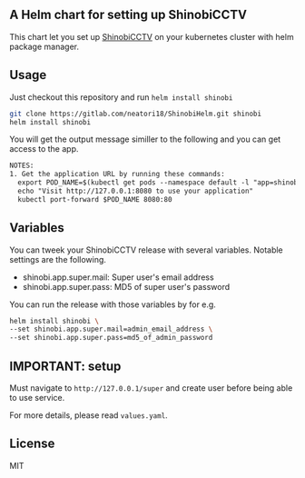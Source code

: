 ## A Helm chart for setting up ShinobiCCTV
This chart let you set up [ShinobiCCTV](https://shinobi.video/) on your kubernetes cluster with helm package manager.

## Usage
Just checkout this repository and run `helm install shinobi`

```bash
git clone https://gitlab.com/neatori18/ShinobiHelm.git shinobi
helm install shinobi
```

You will get the output message similler to the following
and you can get access to the app.

```txt
NOTES:
1. Get the application URL by running these commands:
  export POD_NAME=$(kubectl get pods --namespace default -l "app=shinobi,release=wobbly-meerkat" -o jsonpath="{.items[0].metadata.name}")
  echo "Visit http://127.0.0.1:8080 to use your application"
  kubectl port-forward $POD_NAME 8080:80
```

## Variables
You can tweek your ShinobiCCTV release with several variables.
Notable settings are the following.

- shinobi.app.super.mail: Super user's email address
- shinobi.app.super.pass: MD5 of super user's password

You can run the release with those variables by for e.g.

```bash
helm install shinobi \
--set shinobi.app.super.mail=admin_email_address \
--set shinobi.app.super.pass=md5_of_admin_password
```

## IMPORTANT: setup

Must navigate to `http://127.0.0.1/super` and create user
before being able to use service.

For more details, please read `values.yaml`.

## License
MIT
